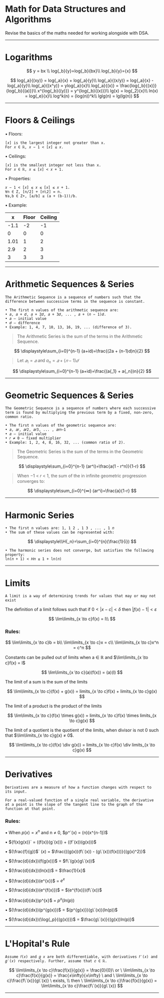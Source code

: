 # Math for Data Structures and Algorithms

Revise the basics of the maths needed for working alongside with DSA.

---
# Logarithms


<!-- $${\color{red}\sum\limits_{\color{lightblue}i=0}^{\color{orange}n} {\color{pink}i}} = \frac{\color{pink}n!}{\color{lightblue}k!(n-k)!}$$ -->

$$
y = bx \\
log{_b}{y}=log{_b}{bx}\\
log{_b}{y}={x}
$$

$$
log{_a}{(xy)}  = log{_a}{x} + log{_a}{y}\\
log{_a}{(x/y)} = log{_a}{x} - log{_a}{y}\\
log{_a}{(x^y)} = ylog{_a}{x}\\
log{_a}{(x)} = \frac{log{_b}{(x)}}{log{_b}{(a)}}\\
x^{log{_b}{(y)}} = y^{log{_b}{(x)}}\\
lg(x) = log{_2}{x}\\
ln(x) = log{_e}{x}\\
log^k(n) = (log(n))^k\\
lglg(n) = lg(lg(n))
$$

---

# Floors & Ceilings

• Floors: 

    [𝑥] is the largest integer not greater than x.
    For 𝑥 ∈ ℝ, 𝑥 − 1 < [𝑥] ≤ 𝑥.

• Ceilings:

    [𝑥] is the smallest integer not less than x.
    For 𝑥 ∈ ℝ, 𝑥 ≤ [𝑥] < 𝑥 + 1.

• Properties:

    𝑥 − 1 < [𝑥] ≤ 𝑥 ≤ [𝑥] ≤ 𝑥 + 1.
    ∀n ∈ Z, [n/2] + [n\2] = n.
    ∀a,b ∈ Z+, [a/b] ≤ (a + (b-1))/b.

• Example:

|x|Floor|Ceiling|
|---|---|---|
|-1.1|-2|-1|
|0|0|0|
|1.01|1|2|
|2.9|2|3|
|3|3|3|

---

# Arithmetic Sequences & Series

`The Arithmetic Sequence is a sequence of numbers such that the difference between successive terms in the sequence is constant.`

    • The first n values of the arithmetic sequence are:
    • 𝑎, 𝑎 + 𝑑, 𝑎 + 2𝑑, 𝑎 + 3𝑑, ... , 𝑎 + (𝑛 − 1)𝑑.
    • 𝑎 – initial value
    • 𝑑 – difference
    • Example: 1, 4, 7, 10, 13, 16, 19, ... (difference of 3).

> The Arithmetic Series is the sum of the terms in the Arithmetic Sequence.

$$
\displaystyle\sum_{i=0}^{n-1} (a+id)=\frac{(2a + (n-1)d)n}{2}
$$

> Let $𝑎{_1} = 𝑎$  𝑎𝑛d $a{_n} = 𝑎 + (𝑛 − 1)𝑑$

$$
\displaystyle\sum_{i=0}^{n-1} (a+id)=\frac{(a{_1} + a{_n})n}{2}
$$

---

# Geometric Sequences & Series

`The Geometric Sequence is a sequence of numbers where each successive term is found by multiplying the previous term by a fixed, non-zero, common ratio.`

    • The first n values of the geometric sequence are:
    • 𝑎, 𝑎𝑟, 𝑎𝑟2, 𝑎𝑟3, ... , 𝑎𝑟𝑛−1
    • 𝑎 – initial value
    • 𝑟 ≠ 0 – fixed multiplier
    • Example: 1, 2, 4, 8, 16, 32, ... (common ratio of 2).

> The Geometric Series is the sum of the terms in the Geometric Sequence.

$$
\displaystyle\sum_{i=0}^{n-1} (ar^i)=\frac{a(1 - r^n)}{1-r}
$$

> When −1 < 𝑟 < 1, the sum of the in infinite geometric progression converges to:

$$
\displaystyle\sum_{i=0}^{∞} (ar^i)=\frac{a}{1-r} 
$$

---

# Harmonic Series

    • The first n values are: 1, 1 2 , 1 3 , ... , 1 𝑛
    • The sum of these values can be represented with:
    
$$
\displaystyle\\H{_n}=\sum_{i=0}^{n}(\frac{1}{i})
$$

    • The harmonic series does not converge, but satisfies the following property:
    ln(𝑛 + 1) < 𝐻𝑛 ≤ 1 + ln(𝑛)

---

# Limits

`A limit is a way of determining trends for values that may or may not exist`

The definition of a limit follows such that if $0< |x-c| < \delta$ then $|f(x) - 1| < \varepsilon$

$$
\lim\limits_{x \to c}f(x) = l\\
$$

### Rules:

$$
\lim\limits_{x \to c}b = b\\
\lim\limits_{x \to c}x = c\\
\lim\limits_{x \to c}x^n = c^n
$$

Constants can be pulled out of limits when a ∈ ℝ and $\lim\limits_{x \to c}f(x) = l$

$$
\lim\limits_{x \to c}(a)(f(x)) = (a)(l)
$$  

The limit of a sum is the sum of the limits

$$
\lim\limits_{x \to c}(f(x) + g(x)) = limits_{x \to c}f(x) + limits_{x \to c}g(x)
$$  

The limit of a product is the product of the limits

$$
\lim\limits_{x \to c}(f(x) \times g(x)) = limits_{x \to c}f(x) \times limits_{x \to c}g(x)
$$ 

The limit of a quotient is the quotient of the limits, when divisor is not 0 such that $\lim\limits_{x \to c}g(x) ≠ 0$.

$$
\lim\limits_{x \to c}(f(x) \div g(x)) = limits_{x \to c}f(x) \div limits_{x \to c}g(x)
$$ 

---

# Derivatives

`Derivatives are a measure of how a function changes with respect to its input.`

    For a real-valued function of a single real variable, the derivative at a point is the slope of the tangent line to the graph of the function at that point.

### Rules:

• When $p(x) = x^n$ and  n ≠ 0, $p^`(x) =  (n)(x^{n-1})$

• ${f(x)g(x)}` = ((f(x))(g`(x))) + ((f`(x))(g(x)))$

• $(\frac{f}{g})$\` $(x)$ = $\frac{((g(x))(f\`(x)) - (g\`(x))(f(x)))}{(g(x)^2)}$

• $(\frac{d}{dx})(f(g(x)))$ = $f\`(g(x)g\`(x))$

• $(\frac{d}{dx})(ln(x))$ = $\frac{1}{x}$

• $(\frac{d}{dx})(e^{x})$ = $e^{x}$

• $(\frac{d}{dx})(e^{f(x)})$ = $(e^{f(x)})(f\`(x))$

• $(\frac{d}{dx})p^{x}$ = $p^{x}(ln(p))$

• $(\frac{d}{dx})(p^{g(x)})$ = $(p^{g(x)})(g\`(x))(ln(p))$

• $(\frac{d}{dx})(\log{_p}{(g(x))})$ = $\frac{g\`(x)}{(g(x))ln(p)}$

---

# L'Hopital's Rule

`Assume 𝑓(𝑥) and 𝑔 𝑥 are both differentiable, with derivatives 𝑓′(𝑥) and 𝑔′(𝑥) respectively. Further, assume that 𝑐 ∈ ℝ.`

$$
\lim\limits_{x \to c}\frac{f(x)}{g(x)} = \frac{0}{0}\ or \ \lim\limits_{x \to c}\frac{f(x)}{g(x)} = \frac{±\infty}{±\infty} \ and \ \lim\limits_{x \to c}\frac{f\`(x)}{g\`(x)} \ exists, \\
then \ \lim\limits_{x \to c}\frac{f(x)}{g(x)} = \lim\limits_{x \to c}\frac{f\`(x)}{g\`(x)}
$$ 

---